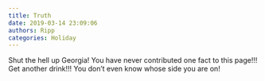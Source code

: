 ```yaml
---
title: Truth
date: 2019-03-14 23:09:06
authors: Ripp
categories: Holiday
---
```


 Shut the hell up Georgia!  You have never contributed one fact to this page!!! Get another drink!!!  You don’t even know whose side you are on!